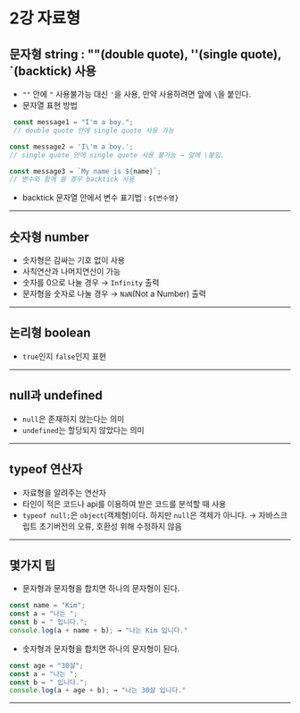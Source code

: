 # 2강 자료형
## 문자형 string : ""(double quote), ''(single quote), `(backtick) 사용
- `""` 안에 `"` 사용불가능 대신 `'`을 사용, 만약 사용하려면 앞에 `\`을 붙인다.
- 문자열 표현 방법
```javascript
 const message1 = "I'm a boy."; 
 // double quote 안에 single quote 사용 가능
 ```
```javascript 
const message2 = 'I\'m a boy.'; 
// single quote 안에 single quote 사용 불가능 → 앞에 \붙임.
```
```javascript
const message3 = `My name is ${name}`; 
// 변수와 함께 쓸 경우 backtick 사용
```
  - backtick 문자열 안에서 변수 표기법 : `${변수명}`
---
## 숫자형 number
- 숫자형은 감싸는 기호 없이 사용
- 사칙연산과 나머지연산이 가능
- 숫자를 0으로 나눌 경우 → `Infinity` 출력
- 문자형을 숫자로 나눌 경우 → `NaN`(Not a Number) 출력
---
## 논리형 boolean
- `true`인지 `false`인지 표현
---
## null과 undefined
- `null`은 존재하지 않는다는 의미
- `undefined`는 할당되지 않았다는 의미
---
## typeof 연산자
- 자료형을 알려주는 연산자
- 타인이 적은 코드나 api를 이용하여 받은 코드를 분석할 때 사용 
- `typeof null;`은 `object`(객체형)이다. 하지만 `null`은 객체가 아니다. → 자바스크립트 초기버전의 오류, 호환성 위해 수정하지 않음
--- 
## 몇가지 팁
- 문자형과 문자형을 합치면 하나의 문자형이 된다. 
```javascript
const name = "Kim";
const a = "나는 ";
const b = " 입니다.";
console.log(a + name + b); → "나는 Kim 입니다."
```
- 숫자형과 문자형을 합치면 하나의 문자형이 된다.
```javascript
const age = "30살";
const a = "나는 ";
const b = " 입니다.";
console.log(a + age + b); → "나는 30살 입니다."
```
---
